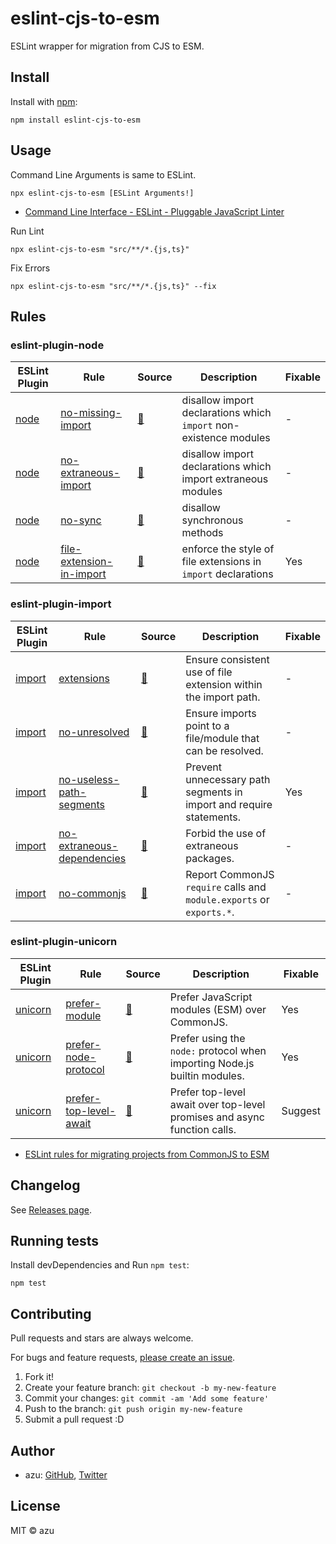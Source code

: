 # eslint-cjs-to-esm

ESLint wrapper for migration from CJS to ESM.

## Install

Install with [npm](https://www.npmjs.com/package/eslint-cjs-to-esm):

    npm install eslint-cjs-to-esm

## Usage

Command Line Arguments is same to ESLint.

    npx eslint-cjs-to-esm [ESLint Arguments!]

- [Command Line Interface - ESLint - Pluggable JavaScript Linter](https://eslint.org/docs/latest/use/command-line-interface)

Run Lint

    npx eslint-cjs-to-esm "src/**/*.{js,ts}"

Fix Errors

    npx eslint-cjs-to-esm "src/**/*.{js,ts}" --fix


## Rules

### eslint-plugin-node

| ESLint Plugin                                            | Rule                                                                                                                            | Source                                                                                                       | Description                                                       | Fixable |
|----------------------------------------------------------|---------------------------------------------------------------------------------------------------------------------------------|--------------------------------------------------------------------------------------------------------------|-------------------------------------------------------------------|---------|
| [node](https://github.com/mysticatea/eslint-plugin-node) | [no-missing-import](https://github.com/mysticatea/eslint-plugin-node/blob/master/docs/rules/no-missing-import.md)               | [:link:](https://github.com/mysticatea/eslint-plugin-node/blob/master/lib/rules/no-missing-import.js)        | disallow import declarations which `import` non-existence modules | -       |
| [node](https://github.com/mysticatea/eslint-plugin-node) | [no-extraneous-import](https://github.com/mysticatea/eslint-plugin-node/blob/master/docs/rules/no-extraneous-import.md)         | [:link:](https://github.com/mysticatea/eslint-plugin-node/blob/master/lib/rules/no-extraneous-import.js)     | disallow import declarations which import extraneous modules      | -       |
| [node](https://github.com/mysticatea/eslint-plugin-node) | [no-sync](https://github.com/mysticatea/eslint-plugin-node/blob/master/docs/rules/no-sync.md)                                   | [:link:](https://github.com/mysticatea/eslint-plugin-node/blob/master/lib/rules/no-sync.js)                  | disallow synchronous methods                                      | -       |
| [node](https://github.com/mysticatea/eslint-plugin-node) | [file-extension-in-import](https://github.com/mysticatea/eslint-plugin-node/blob/master/docs/rules/file-extension-in-import.md) | [:link:](https://github.com/mysticatea/eslint-plugin-node/blob/master/lib/rules/file-extension-in-import.js) | enforce the style of file extensions in `import` declarations     | Yes     |

### eslint-plugin-import

| ESLint Plugin                                               | Rule                                                                                                                               | Source                                                                                                        | Description                                                          | Fixable |
|-------------------------------------------------------------|------------------------------------------------------------------------------------------------------------------------------------|---------------------------------------------------------------------------------------------------------------|----------------------------------------------------------------------|---------|
| [import](https://github.com/import-js/eslint-plugin-import) | [extensions](https://github.com/import-js/eslint-plugin-import/blob/main/docs/rules/extensions.md)                                 | [:link:](https://github.com/import-js/eslint-plugin-import/blob/main/src/rules/extensions.js)                 | Ensure consistent use of file extension within the import path.      | -       |
| [import](https://github.com/import-js/eslint-plugin-import) | [no-unresolved](https://github.com/import-js/eslint-plugin-import/blob/main/docs/rules/no-unresolved.md)                           | [:link:](https://github.com/import-js/eslint-plugin-import/blob/main/src/rules/no-unresolved.js)              | Ensure imports point to a file/module that can be resolved.          | -       |
| [import](https://github.com/import-js/eslint-plugin-import) | [no-useless-path-segments](https://github.com/import-js/eslint-plugin-import/blob/main/docs/rules/no-useless-path-segments.md)     | [:link:](https://github.com/import-js/eslint-plugin-import/blob/main/src/rules/no-useless-path-segments.js)   | Prevent unnecessary path segments in import and require statements.  | Yes     |
| [import](https://github.com/import-js/eslint-plugin-import) | [no-extraneous-dependencies](https://github.com/import-js/eslint-plugin-import/blob/main/docs/rules/no-extraneous-dependencies.md) | [:link:](https://github.com/import-js/eslint-plugin-import/blob/main/src/rules/no-extraneous-dependencies.js) | Forbid the use of extraneous packages.                               | -       |
| [import](https://github.com/import-js/eslint-plugin-import) | [no-commonjs](https://github.com/import-js/eslint-plugin-import/blob/main/docs/rules/no-commonjs.md)                               | [:link:](https://github.com/import-js/eslint-plugin-import/blob/main/src/rules/no-commonjs.js)                | Report CommonJS `require` calls and `module.exports` or `exports.*`. | -       |

### eslint-plugin-unicorn

| ESLint Plugin                                                    | Rule                                                                                                                           | Source                                                                                                    | Description                                                               | Fixable |
|------------------------------------------------------------------|--------------------------------------------------------------------------------------------------------------------------------|-----------------------------------------------------------------------------------------------------------|---------------------------------------------------------------------------|---------|
| [unicorn](https://github.com/sindresorhus/eslint-plugin-unicorn) | [prefer-module](https://github.com/sindresorhus/eslint-plugin-unicorn/blob/main/docs/rules/prefer-module.md)                   | [:link:](https://github.com/sindresorhus/eslint-plugin-unicorn/blob/main/rules/prefer-module.js)          | Prefer JavaScript modules (ESM) over CommonJS.                            | Yes     |
| [unicorn](https://github.com/sindresorhus/eslint-plugin-unicorn) | [prefer-node-protocol](https://github.com/sindresorhus/eslint-plugin-unicorn/blob/main/docs/rules/prefer-node-protocol.md)     | [:link:](https://github.com/sindresorhus/eslint-plugin-unicorn/blob/main/rules/prefer-node-protocol.js)   | Prefer using the `node:` protocol when importing Node.js builtin modules. | Yes     |
| [unicorn](https://github.com/sindresorhus/eslint-plugin-unicorn) | [prefer-top-level-await](https://github.com/sindresorhus/eslint-plugin-unicorn/blob/main/docs/rules/prefer-top-level-await.md) | [:link:](https://github.com/sindresorhus/eslint-plugin-unicorn/blob/main/rules/prefer-top-level-await.js) | Prefer top-level await over top-level promises and async function calls.  | Suggest |

- [ESLint rules for migrating projects from CommonJS to ESM](https://gist.github.com/Jaid/164668c0151ae09d2bc81be78a203dd5)

## Changelog

See [Releases page](https://github.com/azu/eslint-cjs-to-esm/releases).

## Running tests

Install devDependencies and Run `npm test`:

    npm test

## Contributing

Pull requests and stars are always welcome.

For bugs and feature requests, [please create an issue](https://github.com/azu/eslint-cjs-to-esm/issues).

1. Fork it!
2. Create your feature branch: `git checkout -b my-new-feature`
3. Commit your changes: `git commit -am 'Add some feature'`
4. Push to the branch: `git push origin my-new-feature`
5. Submit a pull request :D

## Author

- azu: [GitHub](https://github.com/azu), [Twitter](https://twitter.com/azu_re)

## License

MIT © azu

